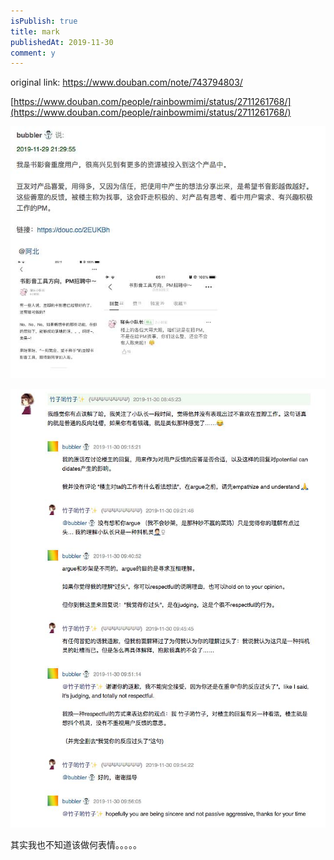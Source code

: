 ```yaml
---
isPublish: true
title: mark
publishedAt: 2019-11-30
comment: y
---
```


original link: https://www.douban.com/note/743794803/

[https://www.douban.com/people/rainbowmimi/status/2711261768/](https://www.douban.com/people/rainbowmimi/status/2711261768/)

![](../../assets/images/x67885269.jpg)

![](../../assets/images/x67885270.jpg)

其实我也不知道该做何表情。。。。。
